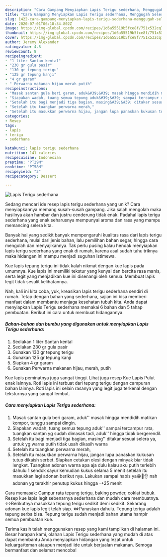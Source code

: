 ```yaml
---
description: "Cara Gampang Menyiapkan Lapis Terigu sederhana, Menggugah Selera"
title: "Cara Gampang Menyiapkan Lapis Terigu sederhana, Menggugah Selera"
slug: 1422-cara-gampang-menyiapkan-lapis-terigu-sederhana-menggugah-selera
date: 2020-07-01T06:18:34.802Z
image: https://img-global.cpcdn.com/recipes/1d6a55519b5fce8f/751x532cq70/lapis-terigu-sederhana-foto-resep-utama.jpg
thumbnail: https://img-global.cpcdn.com/recipes/1d6a55519b5fce8f/751x532cq70/lapis-terigu-sederhana-foto-resep-utama.jpg
cover: https://img-global.cpcdn.com/recipes/1d6a55519b5fce8f/751x532cq70/lapis-terigu-sederhana-foto-resep-utama.jpg
author: Jeremy Alexander
ratingvalue: 4.8
reviewcount: 8
recipeingredient:
- "1 liter Santan kental"
- "230 gr gula pasir"
- "130 gr tepung terigu"
- "125 gr tepung kanji"
- "4 gr garam"
- " Perwarna makanan hijau merah putih"
recipeinstructions:
- "Masak santan gula beri garam, aduk&#39;&#39; masak hingga mendidih matikan kompor, tunggu sampai dingin."
- "Siapakan wadah, tuang semua tepung aduk&#39;&#39; sampai tercampur rata, tuangkan santan yg sudah dimasak tadi, aduk&#39;&#39; hingga tidak bergerendil."
- "Setelah itu bagi menjadi tiga bagian, masing&#39;&#39; ditakar sesuai selera ya, untuk yg warna putih tidak usah dikasih warna"
- "Setelah itu tuangkan perwarna merah,"
- "Setelah itu masukkan perwarna hijau, jangan lupa panaskan kukusan tutup dikaish serbet. Siapkan cetakan olesi dengan minyak biar tidak lengket. Tuangkan adonan warna apa aja dulu kalau aku putih terlebih dahulu 1 sendok sayur kemudian kukus selama 5 menit setelah itu masukkan lagi adonan berikut nya. Lakukan sampai habis ya😁🙏👌 nah adonan yg terakhir penutup kukus hingga -+25 menit"
categories:
- Resep
tags:
- lapis
- terigu
- sederhana

katakunci: lapis terigu sederhana 
nutrition: 141 calories
recipecuisine: Indonesian
preptime: "PT29M"
cooktime: "PT58M"
recipeyield: "3"
recipecategory: Dessert

---
```



![Lapis Terigu sederhana](https://img-global.cpcdn.com/recipes/1d6a55519b5fce8f/751x532cq70/lapis-terigu-sederhana-foto-resep-utama.jpg)

Sedang mencari ide resep lapis terigu sederhana yang unik? Cara menyiapkannya memang susah-susah gampang. Jika salah mengolah maka hasilnya akan hambar dan justru cenderung tidak enak. Padahal lapis terigu sederhana yang enak seharusnya mempunyai aroma dan rasa yang mampu memancing selera kita.

Banyak hal yang sedikit banyak mempengaruhi kualitas rasa dari lapis terigu sederhana, mulai dari jenis bahan, lalu pemilihan bahan segar, hingga cara mengolah dan menyajikannya. Tak perlu pusing kalau hendak menyiapkan lapis terigu sederhana yang enak di rumah, karena asal sudah tahu triknya maka hidangan ini mampu menjadi suguhan istimewa.

Kue lapis tepung terigu ini tidak kalah nikmat dengan kue lapis pada umumnya. Kue lapis ini memiliki tekstur yang kenyal dan bercita rasa manis, serta legit yang menjadikan kue ini disenangi oleh semua. Membuat lapis legit tidak sesulit kelihatannya.


Nah, kali ini kita coba, yuk, kreasikan lapis terigu sederhana sendiri di rumah. Tetap dengan bahan yang sederhana, sajian ini bisa memberi manfaat dalam membantu menjaga kesehatan tubuh kita. Anda dapat menyiapkan Lapis Terigu sederhana memakai 6 bahan dan 5 tahap pembuatan. Berikut ini cara untuk membuat hidangannya.

<!--inarticleads1-->

##### Bahan-bahan dan bumbu yang digunakan untuk menyiapkan Lapis Terigu sederhana:

1. Sediakan 1 liter Santan kental
1. Sediakan 230 gr gula pasir
1. Gunakan 130 gr tepung terigu
1. Gunakan 125 gr tepung kanji
1. Siapkan 4 gr garam
1. Gunakan  Perwarna makanan hijau, merah, putih


Kue lapis peminatnya juga sangat tinggi. Lihat juga resep Kue Lapis Pulut enak lainnya. Roti lapis ini terbuat dari tepung terigu dengan campuran bahan lainnya. Roti lapis ini selain rasanya yang legit juga terkenal dengan teksturnya yang sangat lembut. 

<!--inarticleads2-->

##### Cara menyiapkan Lapis Terigu sederhana:

1. Masak santan gula beri garam, aduk&#39;&#39; masak hingga mendidih matikan kompor, tunggu sampai dingin.
1. Siapakan wadah, tuang semua tepung aduk&#39;&#39; sampai tercampur rata, tuangkan santan yg sudah dimasak tadi, aduk&#39;&#39; hingga tidak bergerendil.
1. Setelah itu bagi menjadi tiga bagian, masing&#39;&#39; ditakar sesuai selera ya, untuk yg warna putih tidak usah dikasih warna
1. Setelah itu tuangkan perwarna merah,
1. Setelah itu masukkan perwarna hijau, jangan lupa panaskan kukusan tutup dikaish serbet. Siapkan cetakan olesi dengan minyak biar tidak lengket. Tuangkan adonan warna apa aja dulu kalau aku putih terlebih dahulu 1 sendok sayur kemudian kukus selama 5 menit setelah itu masukkan lagi adonan berikut nya. Lakukan sampai habis ya😁🙏👌 nah adonan yg terakhir penutup kukus hingga -+25 menit


Cara memasak: Campur rata tepung terigu, baking powder, coklat bubuk. Resep kue lapis legit sebenarnya sederhana dan mudah cara membuatnya. ⇔Berikutnya masukkan tepung terigu sedikit demi sedikit. Sekarang adonan kue lapis legit telah siap. ⇔Panaskan dahulu. Tepung terigu adalah tepung serba bisa. Tepung terigu sudah menjadi bahan utama hampir semua pembuatan kue. 

Terima kasih telah menggunakan resep yang kami tampilkan di halaman ini. Besar harapan kami, olahan Lapis Terigu sederhana yang mudah di atas dapat membantu Anda menyiapkan hidangan yang lezat untuk keluarga/teman ataupun menjadi ide untuk berjualan makanan. Semoga bermanfaat dan selamat mencoba!
